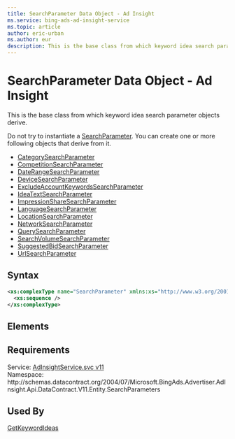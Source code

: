 ```yaml
---
title: SearchParameter Data Object - Ad Insight
ms.service: bing-ads-ad-insight-service
ms.topic: article
author: eric-urban
ms.author: eur
description: This is the base class from which keyword idea search parameter objects derive.
---
```

# SearchParameter Data Object - Ad Insight
This is the base class from which keyword idea search parameter objects derive. 

Do not try to instantiate a [SearchParameter](/bingads/ad-insight-service/searchparameter.md). You can create one or more following objects that derive from it.
- [CategorySearchParameter](/bingads/ad-insight-service/categorysearchparameter.md)  
- [CompetitionSearchParameter](/bingads/ad-insight-service/competitionsearchparameter.md)  
- [DateRangeSearchParameter](/bingads/ad-insight-service/daterangesearchparameter.md)  
- [DeviceSearchParameter](/bingads/ad-insight-service/devicesearchparameter.md)  
- [ExcludeAccountKeywordsSearchParameter](/bingads/ad-insight-service/excludeaccountkeywordssearchparameter.md)  
- [IdeaTextSearchParameter](/bingads/ad-insight-service/ideatextsearchparameter.md)  
- [ImpressionShareSearchParameter](/bingads/ad-insight-service/impressionsharesearchparameter.md)  
- [LanguageSearchParameter](/bingads/ad-insight-service/languagesearchparameter.md)  
- [LocationSearchParameter](/bingads/ad-insight-service/locationsearchparameter.md)  
- [NetworkSearchParameter](/bingads/ad-insight-service/networksearchparameter.md)  
- [QuerySearchParameter](/bingads/ad-insight-service/querysearchparameter.md)  
- [SearchVolumeSearchParameter](/bingads/ad-insight-service/searchvolumesearchparameter.md)  
- [SuggestedBidSearchParameter](/bingads/ad-insight-service/suggestedbidsearchparameter.md)  
- [UrlSearchParameter](/bingads/ad-insight-service/urlsearchparameter.md)  

## Syntax
```xml
<xs:complexType name="SearchParameter" xmlns:xs="http://www.w3.org/2001/XMLSchema">
  <xs:sequence />
</xs:complexType>
```

## <a name="elements"></a>Elements

## Requirements
Service: [AdInsightService.svc v11](https://adinsight.api.bingads.microsoft.com/Api/Advertiser/AdInsight/v11/AdInsightService.svc)  
Namespace: http\://schemas.datacontract.org/2004/07/Microsoft.BingAds.Advertiser.AdInsight.Api.DataContract.V11.Entity.SearchParameters  

## Used By
[GetKeywordIdeas](getkeywordideas.md)  
